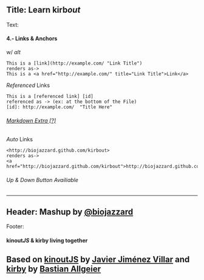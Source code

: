 Title: Learn kirb*out*
----
Text:
#### 4.- Links & Anchors
w/ *alt*
```
This is a [link](http://example.com/ "Link Title")
renders as->
This is a <a href="http://example.com/" title="Link Title">Link</a>
```
*Referenced* Links
```
This is a [referenced link] [id]
referenced as -> (ex: at the bottom of the File)
[id]: http://example.com/  "Title Here"
```
###### [Markdown *Extra* [?]](http://michelf.ca/projects/php-markdown/extra/)
*Auto* Links
```
<http://biojazzard.github.com/kirbout>
renders as->
<a href="http://biojazzard.github.com/kirbout">http://biojazzard.github.com/kirbout</a>
```
###### *Up* & *Down* Button Availiable
----
Header:
Mashup by [@biojazzard](https://github.com/biojazzard)
----
Footer:
#### kinout*JS* & kirby living together
Based on [kinoutJS](https://github.com/soyjavi/Kinout) by [Javier Jiménez Villar](https://github.com/soyjavi) and [kirby](https://github.com/bastianallgeier/kirbycms) by [Bastian Allgeier](https://github.com/bastianallgeier)
----
